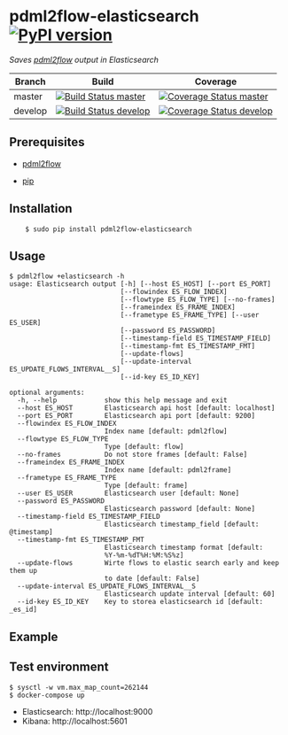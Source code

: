 # pdml2flow-elasticsearch [![PyPI version](https://badge.fury.io/py/pdml2flow-elasticsearch.svg)](https://badge.fury.io/py/pdml2flow-elasticsearch) 
_Saves [pdml2flow] output in Elasticsearch_

| Branch  | Build  | Coverage |
| ------- | ------ | -------- |
| master  | [![Build Status master]](https://travis-ci.org/Enteee/pdml2flow-elasticsearch) | [![Coverage Status master]](https://coveralls.io/github/Enteee/pdml2flow-elasticsearch?branch=master) |
| develop  | [![Build Status develop]](https://travis-ci.org/Enteee/pdml2flow-elasticsearch) | [![Coverage Status develop]](https://coveralls.io/github/Enteee/pdml2flow-elasticsearch?branch=develop) |

## Prerequisites

* [pdml2flow]

* [pip](https://pypi.python.org/pypi/pip)

## Installation

```shell
    $ sudo pip install pdml2flow-elasticsearch
```

## Usage

```shell
$ pdml2flow +elasticsearch -h
usage: Elasticsearch output [-h] [--host ES_HOST] [--port ES_PORT]
                            [--flowindex ES_FLOW_INDEX]
                            [--flowtype ES_FLOW_TYPE] [--no-frames]
                            [--frameindex ES_FRAME_INDEX]
                            [--frametype ES_FRAME_TYPE] [--user ES_USER]
                            [--password ES_PASSWORD]
                            [--timestamp-field ES_TIMESTAMP_FIELD]
                            [--timestamp-fmt ES_TIMESTAMP_FMT]
                            [--update-flows]
                            [--update-interval ES_UPDATE_FLOWS_INTERVAL__S]
                            [--id-key ES_ID_KEY]

optional arguments:
  -h, --help            show this help message and exit
  --host ES_HOST        Elasticsearch api host [default: localhost]
  --port ES_PORT        Elasticsearch api port [default: 9200]
  --flowindex ES_FLOW_INDEX
                        Index name [default: pdml2flow]
  --flowtype ES_FLOW_TYPE
                        Type [default: flow]
  --no-frames           Do not store frames [default: False]
  --frameindex ES_FRAME_INDEX
                        Index name [default: pdml2frame]
  --frametype ES_FRAME_TYPE
                        Type [default: frame]
  --user ES_USER        Elasticsearch user [default: None]
  --password ES_PASSWORD
                        Elasticsearch password [default: None]
  --timestamp-field ES_TIMESTAMP_FIELD
                        Elasticsearch timestamp_field [default: @timestamp]
  --timestamp-fmt ES_TIMESTAMP_FMT
                        Elasticsearch timestamp format [default:
                        %Y-%m-%dT%H:%M:%S%z]
  --update-flows        Wirte flows to elastic search early and keep them up
                        to date [default: False]
  --update-interval ES_UPDATE_FLOWS_INTERVAL__S
                        Elasticsearch update interval [default: 60]
  --id-key ES_ID_KEY    Key to storea elasticsearch id [default: _es_id]
```

## Example

## Test environment

```shell
$ sysctl -w vm.max_map_count=262144
$ docker-compose up
```

* Elasticsearch: http://localhost:9000
* Kibana: http://localhost:5601

[pdml2flow]: https://github.com/Enteee/pdml2flow
[python]: https://www.python.org/
[wireshark]: https://www.wireshark.org/

[Build Status master]: https://travis-ci.org/Enteee/pdml2flow-elasticsearch.svg?branch=master
[Coverage Status master]: https://coveralls.io/repos/github/Enteee/pdml2flow-elasticsearch/badge.svg?branch=master
[Build Status develop]: https://travis-ci.org/Enteee/pdml2flow-elasticsearch.svg?branch=develop
[Coverage Status develop]: https://coveralls.io/repos/github/Enteee/pdml2flow-elasticsearch/badge.svg?branch=develop
